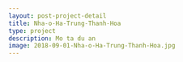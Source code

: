 ```yaml
---
layout: post-project-detail
title: Nha-o-Ha-Trung-Thanh-Hoa
type: project
description: Mo ta du an
image: 2018-09-01-Nha-o-Ha-Trung-Thanh-Hoa.jpg
---
```

